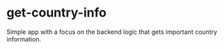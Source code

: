 # get-country-info
Simple app with a focus on the backend logic that gets important country information.
